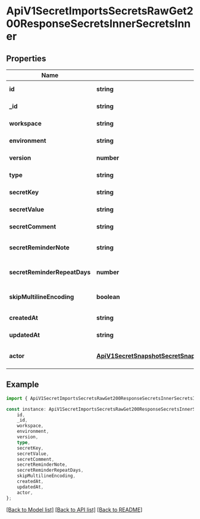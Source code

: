 # ApiV1SecretImportsSecretsRawGet200ResponseSecretsInnerSecretsInner


## Properties

Name | Type | Description | Notes
------------ | ------------- | ------------- | -------------
**id** | **string** |  | [default to undefined]
**_id** | **string** |  | [default to undefined]
**workspace** | **string** |  | [default to undefined]
**environment** | **string** |  | [default to undefined]
**version** | **number** |  | [default to undefined]
**type** | **string** |  | [default to undefined]
**secretKey** | **string** |  | [default to undefined]
**secretValue** | **string** |  | [default to undefined]
**secretComment** | **string** |  | [default to undefined]
**secretReminderNote** | **string** |  | [optional] [default to undefined]
**secretReminderRepeatDays** | **number** |  | [optional] [default to undefined]
**skipMultilineEncoding** | **boolean** |  | [optional] [default to false]
**createdAt** | **string** |  | [default to undefined]
**updatedAt** | **string** |  | [default to undefined]
**actor** | [**ApiV1SecretSnapshotSecretSnapshotIdGet200ResponseSecretSnapshotSecretVersionsInnerActor**](ApiV1SecretSnapshotSecretSnapshotIdGet200ResponseSecretSnapshotSecretVersionsInnerActor.md) |  | [optional] [default to undefined]

## Example

```typescript
import { ApiV1SecretImportsSecretsRawGet200ResponseSecretsInnerSecretsInner } from './api';

const instance: ApiV1SecretImportsSecretsRawGet200ResponseSecretsInnerSecretsInner = {
    id,
    _id,
    workspace,
    environment,
    version,
    type,
    secretKey,
    secretValue,
    secretComment,
    secretReminderNote,
    secretReminderRepeatDays,
    skipMultilineEncoding,
    createdAt,
    updatedAt,
    actor,
};
```

[[Back to Model list]](../README.md#documentation-for-models) [[Back to API list]](../README.md#documentation-for-api-endpoints) [[Back to README]](../README.md)

